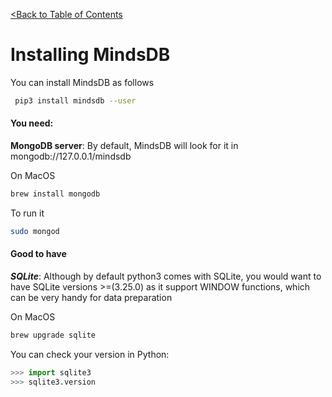 [<Back to Table of Contents](README.md)
# Installing MindsDB

You can install MindsDB as follows

```bash
 pip3 install mindsdb --user
```


#### You need:

****MongoDB server****:  By default, MindsDB will look for it in mongodb://127.0.0.1/mindsdb

On MacOS

```bash
brew install mongodb

```

To run it

```bash
sudo mongod
```

#### Good to have

***SQLite***: Although by default python3 comes with SQLite, you would want to have SQLite versions >=(3.25.0) as it support WINDOW functions, which can be very handy for data preparation

On MacOS

```bash
brew upgrade sqlite
```

You can check your version in Python:

```python
>>> import sqlite3
>>> sqlite3.version
```